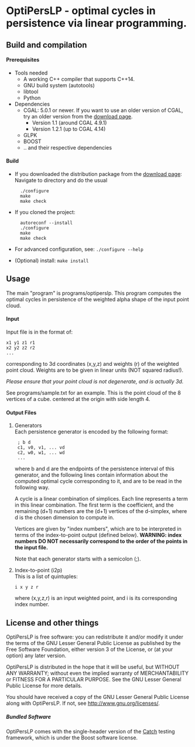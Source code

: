 # OptiPersLP - optimal cycles in persistence via linear programming.



## Build and compilation

#### Prerequisites
* Tools needed
	* A working C++ compiler that supports C++14.
	* GNU build system (autotools)
	* libtool
	* Python
* Dependencies
	* CGAL: 5.0.1 or newer.
    If you want to use an older version of CGAL, try an older version from the [download page](https://bitbucket.org/remere/optiperslp/downloads/). 
        * Version 1.1 (around CGAL 4.9.1)
        * Version 1.2.1 (up to CGAL 4.14)
	* GLPK
	* BOOST
	* .. and their respective dependencies

#### Build
* If you downloaded the distribution package from the [download page](https://bitbucket.org/remere/optiperslp/downloads/):  
    Navigate to directory and do the usual
	
		./configure
		make
		make check


* If you cloned the project:

		autoreconf --install
		./configure
		make
		make check
	

* For advanced configuration, see: ```./configure --help```

* (Optional) install: ```make install```
	
## Usage
The main "program" is programs/optiperslp. This program computes
the optimal cycles in persistence of the weighted alpha shape of
the input point cloud.

#### Input
Input file is in the format of:
```
x1 y1 z1 r1
x2 y2 z2 r2
...
```
corresponding to 3d coordinates (x,y,z) and weights (r) of the weighted point cloud.
Weights are to be given in linear units (NOT squared radius!).

*Please ensure that your point cloud is not degenerate, and is actually 3d.*

See programs/sample.txt for an example. This is the point cloud of the
8 vertices of a cube. centered at the origin with side length 4.

#### Output Files
1. Generators  
   Each persistence generator is encoded by the following format:
   
		; b d
		c1, v0, v1, ... vd
		c2, w0, w1, ... wd
		...
   

	where b and d are the endpoints of the persistence interval of this generator, and the following lines contain information about the computed optimal cycle corresponding to it, and are to be read in the following way.

	A cycle is a linear combination of simplices. Each line represents a term in this linear combination. The first term is the coefficient, and the remaining (d+1) numbers are the (d+1) vertices of the d-simplex, where d is the chosen dimension to compute in.

	Vertices are given by "index numbers", which are to be interpreted in terms of the index-to-point output (defined below). **WARNING: index numbers DO NOT necessarily correspond to the order of the points in the input file.**

	Note that each generator starts with a semicolon (;).

2. Index-to-point (i2p)  
   This is a list of quintuples:  
   ```
   i x y z r
   ```  
   where (x,y,z,r) is an input weighted point, and i is its corresponding index number.

## License and other things
OptiPersLP is free software: you can redistribute it and/or modify
it under the terms of the GNU Lesser General Public License 
as published by the Free Software Foundation, 
either version 3 of the License, or
(at your option) any later version.

OptiPersLP is distributed in the hope that it will be useful,
but WITHOUT ANY WARRANTY; without even the implied warranty of
MERCHANTABILITY or FITNESS FOR A PARTICULAR PURPOSE.  See the
GNU Lesser General Public License for more details.

You should have received a copy of the 
GNU Lesser General Public License along with OptiPersLP.
If not, see <http://www.gnu.org/licenses/>.

##### Bundled Software

OptiPersLP comes with the single-header version of the [Catch](https://github.com/catchorg/Catch2) testing framework, which is under the Boost software license. 

